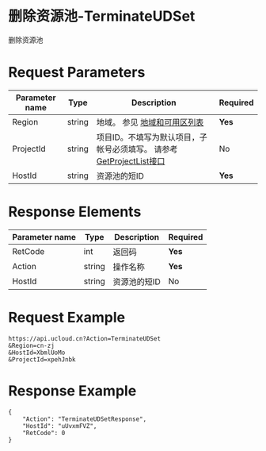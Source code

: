 # 删除资源池-TerminateUDSet

删除资源池

# Request Parameters
|Parameter name|Type|Description|Required|
|---|---|---|---|
|Region|string|地域。 参见 [地域和可用区列表](api/summary/regionlist)|**Yes**|
|ProjectId|string|项目ID。不填写为默认项目，子帐号必须填写。 请参考[GetProjectList接口](api/summary/get_project_list)|No|
|HostId|string|资源池的短ID|**Yes**|

# Response Elements
|Parameter name|Type|Description|Required|
|---|---|---|---|
|RetCode|int|返回码|**Yes**|
|Action|string|操作名称|**Yes**|
|HostId|string|资源池的短ID|No|

# Request Example
```
https://api.ucloud.cn?Action=TerminateUDSet
&Region=cn-zj
&HostId=XbmlUoMo
&ProjectId=xpehJnbk
```

# Response Example
```
{
    "Action": "TerminateUDSetResponse", 
    "HostId": "uUvxmFVZ", 
    "RetCode": 0
}
```

